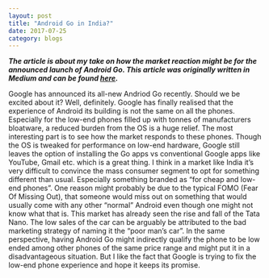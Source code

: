 ```yaml
---
layout: post
title: "Android Go in India?"
date: 2017-07-25
category: blogs
---
```


***The article is about my take on how the market reaction might be for the announced launch of Android Go.
This article was originally written in Medium and can be found [here](https://link.medium.com/bVe7L9RlFT).***

Google has announced its all-new Andriod Go recently. Should we be excited about it? Well, definitely. Google has finally realised that the experience of Android its building is not the same on all the phones. Especially for the low-end phones filled up with tonnes of manufacturers bloatware, a reduced burden from the OS is a huge relief. The most interesting part is to see how the market responds to these phones. Though the OS is tweaked for performance on low-end hardware, Google still leaves the option of installing the Go apps vs conventional Google apps like YouTube, Gmail etc. which is a great thing. I think in a market like India it’s very difficult to convince the mass consumer segment to opt for something different than usual. Especially something branded as “for cheap and low-end phones”. One reason might probably be due to the typical FOMO (Fear Of Missing Out), that someone would miss out on something that would usually come with any other “normal” Android even though one might not know what that is. This market has already seen the rise and fall of the Tata Nano. The low sales of the car can be arguably be attributed to the bad marketing strategy of naming it the “poor man’s car”. In the same perspective, having Android Go might indirectly qualify the phone to be low ended among other phones of the same price range and might put it in a disadvantageous situation. But I like the fact that Google is trying to fix the low-end phone experience and hope it keeps its promise.
